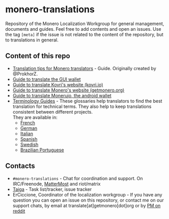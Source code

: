 # monero-translations

Repository of the Monero Localization Workgroup for general management, documents and guides. Feel free to add contents and open an issues. Use the tag `[meta]` if the issue is not related to the content of the repository, but to translations in general.

## Content of this repo

+ [Translation tips for Monero translators](https://github.com/monero-ecosystem/monero-translations/blob/master/translation-tips.md) - Guide. Originally created by @ProkhorZ.
+ [Guide to translate the GUI wallet](https://github.com/monero-ecosystem/monero-translations/blob/master/translate-GUI.md)
+ [Guide to translate Kovri's website (kovri.io)](https://github.com/monero-ecosystem/monero-translations/blob/master/translate-kovri-website.md)
+ [Guide to translate Monero's website (getmonero.org)](https://github.com/monero-ecosystem/monero-translations/blob/master/translate-monero-website.md)
+ [Guide to translate Monerujo, the android wallet](https://github.com/monero-ecosystem/monero-translations/blob/master/translate-monerujo.md)
+ [Terminology Guides](https://github.com/monero-ecosystem/monero-translations/tree/master/terminology-guides) - These glossaries help translators to find the best translation for technical terms. They also help to keep translations consistent between different projects.    
They are available in:
  - [French](https://github.com/monero-ecosystem/monero-translations/blob/master/french-terminology.md)
  - [German](https://github.com/monero-ecosystem/monero-translations/blob/master/german-terminology.md)
  - [Italian](https://github.com/monero-ecosystem/monero-translations/blob/master/italian-terminology.md)
  - [Spanish](https://github.com/monero-ecosystem/monero-translations/blob/master/spanish-terminology.md)
  - [Swedish](https://github.com/monero-ecosystem/monero-translations/blob/master/swedish-terminology.md)
  - [Brazilian Portuguese](https://github.com/monero-ecosystem/monero-translations/blob/master/terminology-guides/portuguese-br-terminology.md)

## Contacts

+ `#monero-translations` - Chat for coordination and support. On IRC/Freenode, [MatterMost](https://mattermost.getmonero.org/monero/channels/monero-translations) and riot/matrix
+ [Taiga](https://taiga.getmonero.org/project/erciccione-monero-localization/) - Task list/tracker, issue tracker
+ ErCiccione, Coordinator of the localization workgroup - If you have any question you can open an issue on this repository, or contact me on our support chats, by email at translate[at]getmonero[dot]org or by [PM on reddit](https://www.reddit.com/message/compose/?to=erciccione)

